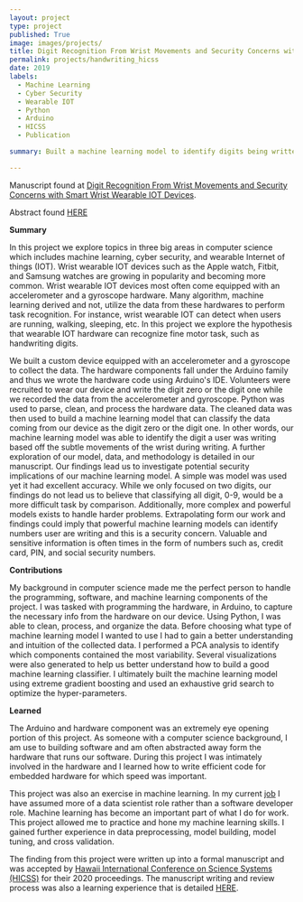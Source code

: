 ```yaml
---
layout: project
type: project
published: True
image: images/projects/
title: Digit Recognition From Wrist Movements and Security Concerns with Smart Wrist Wearable IOT Devices
permalink: projects/handwriting_hicss
date: 2019
labels:
  - Machine Learning
  - Cyber Security
  - Wearable IOT
  - Python
  - Arduino
  - HICSS
  - Publication

summary: Built a machine learning model to identify digits being written users who are wearing smart wrist devices.

---
```

Manuscript found at [Digit Recognition From Wrist Movements and Security Concerns with Smart Wrist Wearable IOT Devices](https://lambertleong.com/hicss_abstract).

Abstract found [HERE](https://lambertleong.com/hicss_abstract)

__Summary__

In this project we explore topics in three big areas in computer science which
includes machine learning, cyber security, and wearable Internet of things
(IOT).  Wrist wearable IOT devices such as the Apple watch, Fitbit, and Samsung
watches are growing in popularity and becoming more common.  Wrist wearable IOT
devices most often come equipped with an accelerometer and a gyroscope hardware.  Many
algorithm, machine learning derived and not, utilize the data from these
hardwares to perform task recognition.  For instance, wrist wearable IOT can
detect when users are running, walking, sleeping, etc.  In this project we explore the
hypothesis that wearable IOT hardware can recognize fine motor task, such as
handwriting digits.

We built a custom device equipped with an accelerometer and a gyroscope to
collect the data.  The hardware components fall under the Arduino family and
thus we wrote the hardware code using Arduino's IDE.  Volunteers were recruited
to wear our device and write the digit zero or the digit one while we recorded
the data from the accelerometer and gyroscope.  Python was used to parse, clean,
and process the hardware data.  The cleaned data was then used to build a
machine learning model that can classify the data coming from our device as the
digit zero or the digit one.  In other words, our machine learning model was
able to identify the digit a user was writing based off the subtle movements of
the wrist during writing.  A further exploration of our model, data, and
methodology is detailed in our manuscript.  Our findings lead us to investigate
potential security implications of our machine learning model.  A simple was
model was used yet it had excellent accuracy.  While we only focused on two
digits, our findings do not lead us to believe that classifying all digit, 0-9,
would be a more difficult task by comparison.  Additionally, more complex and
powerful models exists to handle harder problems.  Extrapolating form our work
and findings could imply that powerful machine learning models can identify
numbers user are writing and this is a security concern. Valuable and sensitive
information is often times in the form of numbers such as, credit card, PIN,
and social security numbers.


**Contributions**

My background in computer science made me the perfect person to handle the
programming, software, and machine learning components of the project.  I was
tasked with programming the hardware, in Arduino, to capture the necessary info
from the hardware on our device.  Using Python, I was able to clean, process,
and organize the data.  Before choosing what type of machine learning model I
wanted to use I had to gain a better understanding and intuition of the
collected data.  I performed a PCA analysis to identify which components
contained the most variability.  Several visualizations were also generated to
help us better understand how to build a good machine learning classifier.  I
ultimately built the machine learning model using extreme gradient boosting
and used an exhaustive grid search to optimize the hyper-parameters. 

__Learned__

The Arduino and hardware component was an extremely eye opening portion of this
project.  As someone with a computer science background, I am use to building
software and am often abstracted away form the hardware that runs our software.
During this project I was intimately involved in the hardware and I learned how
to write efficient code for embedded hardware for which speed was important.  

This project was also an exercise in machine learning.  In my current
[job](https://lambertleong.com/work/uhcc) I have assumed more of a data
scientist role rather than a software developer role. Machine learning has
become an important part of what I do for work.  This project allowed me to
practice and hone my machine learning skills.  I gained further experience in
data preprocessing, model building, model tuning, and cross validation.

The finding from this project were written up into a formal manuscript and was
accepted by [Hawaii International Conference on Science Systems
(HICSS)](https://hicss.hawaii.edu) for their 2020 proceedings.  The manuscript
writing and review process was also a learning experience that is detailed
[HERE](https://lambertleong.com/essays/my_first_paper).

<br>
